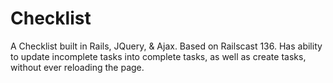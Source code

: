 # Checklist

A Checklist built in Rails, JQuery, & Ajax. Based on Railscast 136. Has ability to update incomplete tasks into complete tasks, as well as create tasks, without ever reloading the page.